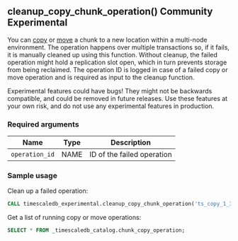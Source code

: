 ## cleanup_copy_chunk_operation() <tag type="community">Community</tag> <tag type="experimental">Experimental</tag>
You can [copy][copy_chunk] or [move][move_chunk] a
chunk to a new location within a multi-node environment. The
operation happens over multiple transactions so, if it fails, it 
is manually cleaned up using this function. Without cleanup,
the failed operation might hold a replication slot open, which in turn
prevents storage from being reclaimed. The operation ID is logged in
case of a failed copy or move operation and is required as input to
the cleanup function.

<highlight type="warning">
Experimental features could have bugs! They might not be backwards compatible,
and could be removed in future releases. Use these features at your own risk, and
do not use any experimental features in production.
</highlight>

### Required arguments

|Name|Type|Description|
|-|-|-|
|`operation_id`|NAME|ID of the failed operation|

### Sample usage

Clean up a failed operation:

```sql
CALL timescaledb_experimental.cleanup_copy_chunk_operation('ts_copy_1_31');
```

Get a list of running copy or move operations:

```sql
SELECT * FROM _timescaledb_catalog.chunk_copy_operation;
```


[copy_chunk]: /api/:currentVersion:/distributed-hypertables/copy_chunk_experimental
[move_chunk]: /api/:currentVersion:/distributed-hypertables/move_chunk_experimental

